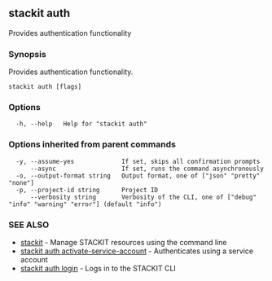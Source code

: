 ## stackit auth

Provides authentication functionality

### Synopsis

Provides authentication functionality.

```
stackit auth [flags]
```

### Options

```
  -h, --help   Help for "stackit auth"
```

### Options inherited from parent commands

```
  -y, --assume-yes             If set, skips all confirmation prompts
      --async                  If set, runs the command asynchronously
  -o, --output-format string   Output format, one of ["json" "pretty" "none"]
  -p, --project-id string      Project ID
      --verbosity string       Verbosity of the CLI, one of ["debug" "info" "warning" "error"] (default "info")
```

### SEE ALSO

* [stackit](./stackit.md)	 - Manage STACKIT resources using the command line
* [stackit auth activate-service-account](./stackit_auth_activate-service-account.md)	 - Authenticates using a service account
* [stackit auth login](./stackit_auth_login.md)	 - Logs in to the STACKIT CLI

